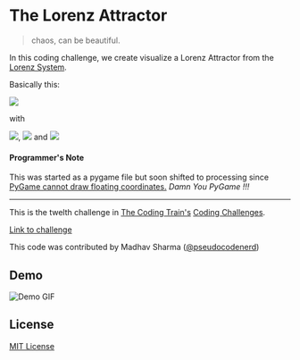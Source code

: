 # The Lorenz Attractor

> chaos, can be beautiful.

In this coding challenge, we create visualize a Lorenz Attractor from the [Lorenz System](https://en.wikipedia.org/wiki/Lorenz_system).

Basically this:

![](https://wikimedia.org/api/rest_v1/media/math/render/svg/7928004d58943529a7be774575a62ca436a82a7f)

with 

![](https://wikimedia.org/api/rest_v1/media/math/render/svg/f3e7e6795cde44bcd0913e18917d7de69575cca5), ![](https://wikimedia.org/api/rest_v1/media/math/render/svg/7639fbf77fddf40dc63b185e40a4676ac55d30c5) and ![](https://wikimedia.org/api/rest_v1/media/math/render/svg/e3a9e7187d23db35f1c1c1e80d3ce289d0d3092d)

####  Programmer's Note

This was started as a pygame file but soon shifted to processing since [PyGame cannot draw floating coordinates.](https://www.reddit.com/r/pygame/comments/3x8nj3/cant_move_my_objects_by_floats_pygame_will_only/) *Damn You PyGame !!!*

---

This is the twelth challenge in [The Coding Train's](https://www.youtube.com/channel/UCvjgXvBlbQiydffZU7m1_aw) [Coding Challenges](https://thecodingtrain.com/CodingChallenges/).

[Link to challenge](https://thecodingtrain.com/CodingChallenges/012-lorenzattractor.html)

This code was contributed by Madhav Sharma ([@pseudocodenerd](https://github.com/pseudocodenerd))

## Demo

![Demo GIF](demo.gif)

## License
[MIT License](../LICENSE)

